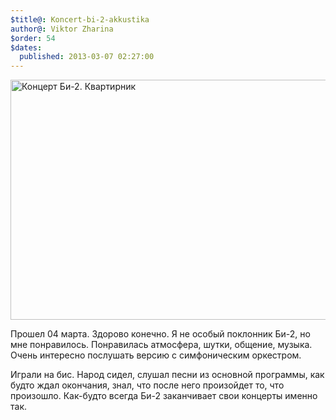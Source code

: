 ```yaml
---
$title@: Koncert-bi-2-akkustika
author@: Viktor Zharina
$order: 54
$dates:
  published: 2013-03-07 02:27:00
---
```

<img src="http://viktor.zharina.info/wp-content/uploads/2013/03/koncert-b21.jpg" alt="Концерт Би-2. Квартирник" width="576" height="384" class="aligncenter size-full wp-image-644" />

Прошел 04 марта. Здорово конечно. Я не особый поклонник Би-2, но мне понравилось. Понравилась атмосфера, шутки, общение, музыка. Очень интересно послушать версию с симфоническим оркестром.

Играли на бис. Народ сидел, слушал песни из основной программы, как будто ждал окончания, знал, что после него произойдет то, что произошло. Как-будто всегда Би-2 заканчивает свои концерты именно так.